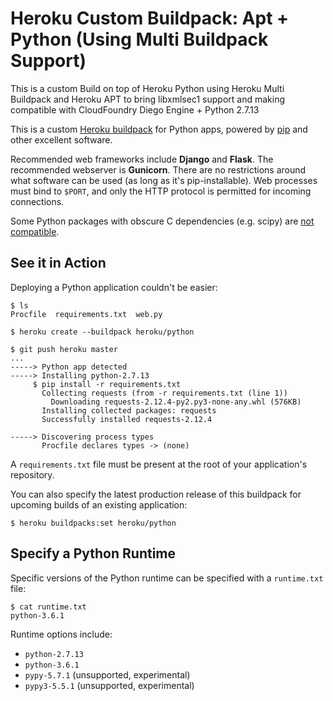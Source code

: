 
# Heroku Custom Buildpack: Apt + Python (Using Multi Buildpack Support)

This is a custom Build on top of Heroku Python using Heroku Multi Buildpack and Heroku APT to bring libxmlsec1 support and making compatible with CloudFoundry Diego Engine + Python 2.7.13

This is a custom [Heroku buildpack](https://devcenter.heroku.com/articles/buildpacks) for Python apps, powered by [pip](https://pip.pypa.io/) and other excellent software.

Recommended web frameworks include **Django** and **Flask**. The recommended webserver is **Gunicorn**. There are no restrictions around what software can be used (as long as it's pip-installable). Web processes must bind to `$PORT`, and only the HTTP protocol is permitted for incoming connections.

Some Python packages with obscure C dependencies (e.g. scipy) are [not compatible](https://devcenter.heroku.com/articles/python-c-deps).

See it in Action
----------------

Deploying a Python application couldn't be easier:

    $ ls
    Procfile  requirements.txt  web.py

    $ heroku create --buildpack heroku/python

    $ git push heroku master
    ...
    -----> Python app detected
    -----> Installing python-2.7.13
         $ pip install -r requirements.txt
           Collecting requests (from -r requirements.txt (line 1))
             Downloading requests-2.12.4-py2.py3-none-any.whl (576KB)
           Installing collected packages: requests
           Successfully installed requests-2.12.4

    -----> Discovering process types
           Procfile declares types -> (none)

A `requirements.txt` file must be present at the root of your application's repository.

You can also specify the latest production release of this buildpack for upcoming builds of an existing application:

    $ heroku buildpacks:set heroku/python


Specify a Python Runtime
------------------------

Specific versions of the Python runtime can be specified with a `runtime.txt` file:

    $ cat runtime.txt
    python-3.6.1

Runtime options include:

- `python-2.7.13`
- `python-3.6.1`
- `pypy-5.7.1` (unsupported, experimental)
- `pypy3-5.5.1` (unsupported, experimental)
